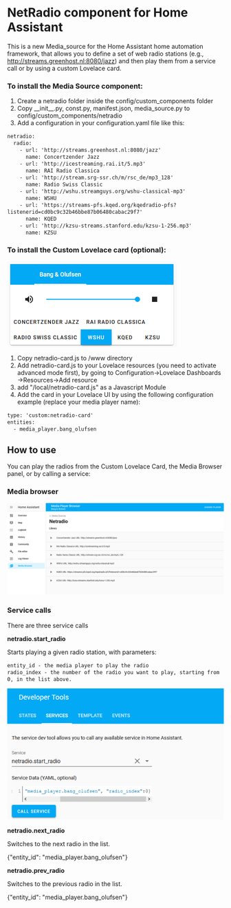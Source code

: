 # NetRadio component for Home Assistant

This is a new Media_source for the Home Assistant home automation framework, that allows you to define a set of web radio stations (e.g., http://streams.greenhost.nl:8080/jazz) and then play them from a service call or by using a custom Lovelace card.


### To install the Media Source component:
1. Create a netradio folder inside the config/custom_components folder
2. Copy \_\_init__.py, const.py, manifest.json, media_source.py to config/custom_components/netradio
3. Add a configuration in your configuration.yaml file like this:

```
netradio:
  radio: 
    - url: 'http://streams.greenhost.nl:8080/jazz'
      name: Concertzender Jazz
    - url: 'http://icestreaming.rai.it/5.mp3'
      name: RAI Radio Classica
    - url: 'http://stream.srg-ssr.ch/m/rsc_de/mp3_128'
      name: Radio Swiss Classic
    - url: 'http://wshu.streamguys.org/wshu-classical-mp3'
      name: WSHU
    - url: 'https://streams-pfs.kqed.org/kqedradio-pfs?listenerid=cd0bc9c32b46bbe87b06480cabac29f7'
      name: KQED
    - url: 'http://kzsu-streams.stanford.edu/kzsu-1-256.mp3'
      name: KZSU
```  

### To install the Custom Lovelace card (optional):

![Card Screenshot](./screenshot.png)

1. Copy netradio-card.js to <config>/www directory
2. Add netradio-card.js to your Lovelace resources (you need to activate advanced mode first), by going to Configuration->Lovelace Dashboards ->Resources->Add resource
3. add "/local/netradio-card.js" as a Javascript Module
4. Add the card in your Lovelace UI by using the following configuration example (replace your media player name):
  
```
type: 'custom:netradio-card'
entities:
  - media_player.bang_olufsen
```


## How to use

You can play the radios from the Custom Lovelace Card, the Media Browser panel, or by calling a service:

### Media browser
![Media Browser Screenshot](./media-browser-screenshot.png)


### Service calls

There are three service calls

__netradio.start_radio__

Starts playing a given radio station, with parameters:

```
entity_id - the media player to play the radio
radio_index - the number of the radio you want to play, starting from 0, in the list above.
```

![Service Call Screenshot](./service-screenshot.png)



__netradio.next_radio__

Switches to the next radio in the list.

{"entity_id": "media_player.bang_olufsen"}


__netradio.prev_radio__

Switches to the previous radio in the list.

{"entity_id": "media_player.bang_olufsen"}
